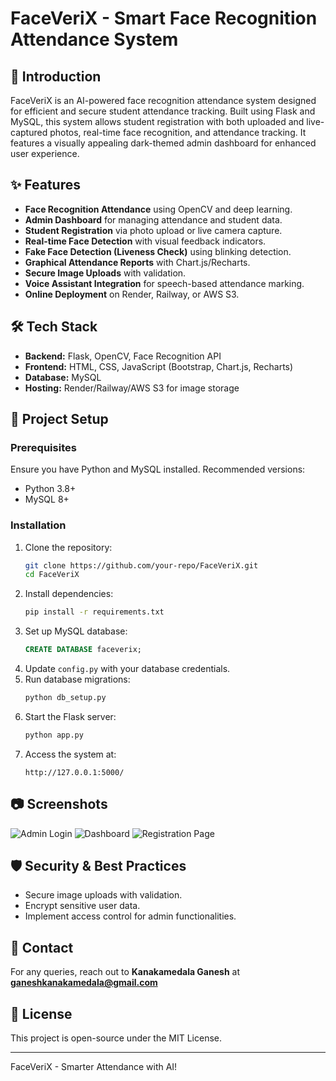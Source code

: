# FaceVeriX - Smart Face Recognition Attendance System

## 🚀 Introduction
FaceVeriX is an AI-powered face recognition attendance system designed for efficient and secure student attendance tracking. Built using Flask and MySQL, this system allows student registration with both uploaded and live-captured photos, real-time face recognition, and attendance tracking. It features a visually appealing dark-themed admin dashboard for enhanced user experience.

## ✨ Features
- **Face Recognition Attendance** using OpenCV and deep learning.
- **Admin Dashboard** for managing attendance and student data.
- **Student Registration** via photo upload or live camera capture.
- **Real-time Face Detection** with visual feedback indicators.
- **Fake Face Detection (Liveness Check)** using blinking detection.
- **Graphical Attendance Reports** with Chart.js/Recharts.
- **Secure Image Uploads** with validation.
- **Voice Assistant Integration** for speech-based attendance marking.
- **Online Deployment** on Render, Railway, or AWS S3.

## 🛠️ Tech Stack
- **Backend:** Flask, OpenCV, Face Recognition API
- **Frontend:** HTML, CSS, JavaScript (Bootstrap, Chart.js, Recharts)
- **Database:** MySQL
- **Hosting:** Render/Railway/AWS S3 for image storage

## 📜 Project Setup
### Prerequisites
Ensure you have Python and MySQL installed. Recommended versions:
- Python 3.8+
- MySQL 8+

### Installation
1. Clone the repository:
   ```bash
   git clone https://github.com/your-repo/FaceVeriX.git
   cd FaceVeriX
   ```
2. Install dependencies:
   ```bash
   pip install -r requirements.txt
   ```
3. Set up MySQL database:
   ```sql
   CREATE DATABASE faceverix;
   ```
4. Update `config.py` with your database credentials.
5. Run database migrations:
   ```bash
   python db_setup.py
   ```
6. Start the Flask server:
   ```bash
   python app.py
   ```
7. Access the system at:
   ```
   http://127.0.0.1:5000/
   ```

## 📷 Screenshots
![Admin Login](path/to/admin-login-screenshot.png)
![Dashboard](path/to/dashboard-screenshot.png)
![Registration Page](path/to/registration-screenshot.png)

## 🛡️ Security & Best Practices
- Secure image uploads with validation.
- Encrypt sensitive user data.
- Implement access control for admin functionalities.

## 📩 Contact
For any queries, reach out to **Kanakamedala Ganesh** at **ganeshkanakamedala@gmail.com**

## 📜 License
This project is open-source under the MIT License.

---
FaceVeriX - Smarter Attendance with AI!

